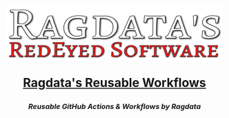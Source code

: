 <h1 align="center">

<img src="https://raw.githubusercontent.com/Ragdata/media/master/banner/Ragdata-RedEyed-2.png" alt="Bash Bits Modular Bash Library" />

[Ragdata's Reusable Workflows](https://github.com/ragworks)

</h1>

<h3 align="center"><em>
Reusable GitHub Actions & Workflows by Ragdata
</em></h3>
